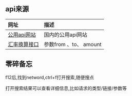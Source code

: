 ## api来源
| 网址 | 描述 |
|:---|:---|
| [公用api网站](https://xxapi.cn/) | 国内的公用api网站 |
| [汇率换算接口](https://v2.xxapi.cn/api/exchange) | 参数from 、to、 amount |


## 零碎备忘

f12后,找到netword,ctrl+f打开搜索,随便搜点

打开搜索结果可以查看详细信息,比如请求的类型/链接/参数等






